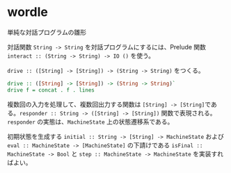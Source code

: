 # wordle

単純な対話プログラムの雛形

対話関数 `String -> String` を対話プログラムにするには、Prelude 関数 `interact :: (String -> String) -> IO ()` を使う。

`drive :: ([String] -> [String]) -> (String -> String)` をつくる。

```haskell
drive :: ([String] -> [String]) -> (String -> String)`
drive f = concat . f . lines
```

複数回の入力を処理して、複数回出力する関数は `[String] -> [String]`である。`responder :: String -> ([String] -> [String])` 関数で表現される。
`responder` の実態は、`MachineState` 上の状態遷移系である。

初期状態を生成する `initial :: String -> [String] -> MachineState` および `eval :: MachineState -> [MachineState]` の下請けである `isFinal :: MachineState -> Bool` と `step :: MachineState -> MachineState` を実装すればよい。
